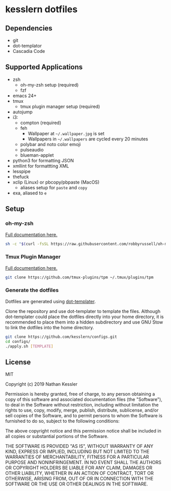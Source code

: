 # kesslern dotfiles

## Dependencies
+ git
+ dot-templator
+ Cascadia Code

## Supported Applications
+ zsh
  + oh-my-zsh setup (required)
  + fzf
+ emacs 24+
+ tmux
  + tmux plugin manager setup (required)
+ autojump
+ i3:
  + compton (required)
  + feh
    + Wallpaper at `~/.wallpaper.jpg` is set
    + Wallpapers in `~/.wallpapers` are cycled every 20 minutes
  + polybar and noto color emoji
  + pulseaudio
  + blueman-applet
+ python3 for formatting JSON
+ xmllint for formattting XML
+ lesspipe
+ thefuck
+ xclip (Linux) or pbcopy/pbpaste (MacOS)
  + aliases setup for `paste` and `copy`
+ exa, aliased to `e`

## Setup

### oh-my-zsh
[Full documentation here.](https://github.com/robbyrussell/oh-my-zsh)
```bash
sh -c "$(curl -fsSL https://raw.githubusercontent.com/robbyrussell/oh-my-zsh/master/tools/install.sh)"
```

### Tmux Plugin Manager
[Full documentation here.](https://github.com/tmux-plugins/tpm)
```bash
git clone https://github.com/tmux-plugins/tpm ~/.tmux/plugins/tpm
```

### Generate the dotfiles
Dotfiles are generated using [dot-templater](https://github.com/kesslern/dot-templater).

Clone the repository and use dot-templater to template the files. Although dot-templater could place the dotfiles directly into your home directory, it is recommended to place them into a hidden subdirectory and use GNU Stow to link the dotfiles into the home directory.
```bash
git clone https://github.com/kesslern/configs.git
cd configs/
./apply.sh [TEMPLATE]
```

## License

MIT

Copyright (c) 2019 Nathan Kessler

Permission is hereby granted, free of charge, to any person obtaining a copy
of this software and associated documentation files (the "Software"), to deal
in the Software without restriction, including without limitation the rights
to use, copy, modify, merge, publish, distribute, sublicense, and/or sell
copies of the Software, and to permit persons to whom the Software is
furnished to do so, subject to the following conditions:

The above copyright notice and this permission notice shall be included in all
copies or substantial portions of the Software.

THE SOFTWARE IS PROVIDED "AS IS", WITHOUT WARRANTY OF ANY KIND, EXPRESS OR
IMPLIED, INCLUDING BUT NOT LIMITED TO THE WARRANTIES OF MERCHANTABILITY,
FITNESS FOR A PARTICULAR PURPOSE AND NONINFRINGEMENT. IN NO EVENT SHALL THE
AUTHORS OR COPYRIGHT HOLDERS BE LIABLE FOR ANY CLAIM, DAMAGES OR OTHER
LIABILITY, WHETHER IN AN ACTION OF CONTRACT, TORT OR OTHERWISE, ARISING FROM,
OUT OF OR IN CONNECTION WITH THE SOFTWARE OR THE USE OR OTHER DEALINGS IN THE
SOFTWARE.
